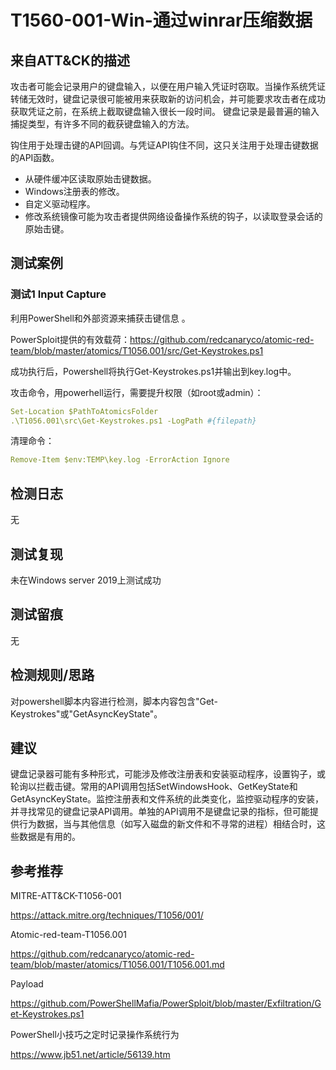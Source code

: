 # T1560-001-Win-通过winrar压缩数据

## 来自ATT&CK的描述

攻击者可能会记录用户的键盘输入，以便在用户输入凭证时窃取。当操作系统凭证转储无效时，键盘记录很可能被用来获取新的访问机会，并可能要求攻击者在成功获取凭证之前，在系统上截取键盘输入很长一段时间。
键盘记录是最普遍的输入捕捉类型，有许多不同的截获键盘输入的方法。

钩住用于处理击键的API回调。与凭证API钩住不同，这只关注用于处理击键数据的API函数。

- 从硬件缓冲区读取原始击键数据。
- Windows注册表的修改。
- 自定义驱动程序。
- 修改系统镜像可能为攻击者提供网络设备操作系统的钩子，以读取登录会话的原始击键。

## 测试案例

### 测试1 Input Capture

利用PowerShell和外部资源来捕获击键信息 。

PowerSploit提供的有效载荷：<https://github.com/redcanaryco/atomic-red-team/blob/master/atomics/T1056.001/src/Get-Keystrokes.ps1>

成功执行后，Powershell将执行Get-Keystrokes.ps1并输出到key.log中。

攻击命令，用powerhell运行，需要提升权限（如root或admin）：

```yml
Set-Location $PathToAtomicsFolder
.\T1056.001\src\Get-Keystrokes.ps1 -LogPath #{filepath}
```

清理命令：

```yml
Remove-Item $env:TEMP\key.log -ErrorAction Ignore
```

## 检测日志

无

## 测试复现

未在Windows server 2019上测试成功

## 测试留痕

无

## 检测规则/思路

对powershell脚本内容进行检测，脚本内容包含"Get-Keystrokes"或"GetAsyncKeyState"。

## 建议

键盘记录器可能有多种形式，可能涉及修改注册表和安装驱动程序，设置钩子，或轮询以拦截击键。常用的API调用包括SetWindowsHook、GetKeyState和GetAsyncKeyState。监控注册表和文件系统的此类变化，监控驱动程序的安装，并寻找常见的键盘记录API调用。单独的API调用不是键盘记录的指标，但可能提供行为数据，当与其他信息（如写入磁盘的新文件和不寻常的进程）相结合时，这些数据是有用的。

## 参考推荐

MITRE-ATT&CK-T1056-001

<https://attack.mitre.org/techniques/T1056/001/>

Atomic-red-team-T1056.001

<https://github.com/redcanaryco/atomic-red-team/blob/master/atomics/T1056.001/T1056.001.md>

Payload

<https://github.com/PowerShellMafia/PowerSploit/blob/master/Exfiltration/Get-Keystrokes.ps1>

PowerShell小技巧之定时记录操作系统行为

<https://www.jb51.net/article/56139.htm>
